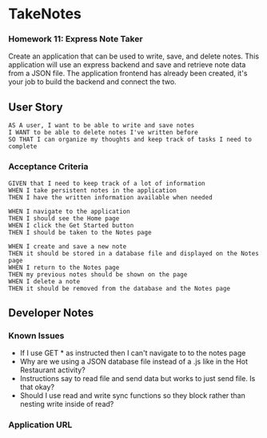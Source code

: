 # TakeNotes

### Homework 11: Express Note Taker

Create an application that can be used to write, save, and delete notes. This application will use an express backend and save and retrieve note data from a JSON file. The application frontend has already been created, it's your job to build the backend and connect the two.

## User Story

```
AS A user, I want to be able to write and save notes
I WANT to be able to delete notes I've written before
SO THAT I can organize my thoughts and keep track of tasks I need to complete
```

### Acceptance Criteria

```
GIVEN that I need to keep track of a lot of information
WHEN I take persistent notes in the application
THEN I have the written information available when needed

WHEN I navigate to the application
THEN I should see the Home page
WHEN I click the Get Started button
THEN I should be taken to the Notes page

WHEN I create and save a new note
THEN it should be stored in a database file and displayed on the Notes page
WHEN I return to the Notes page
THEN my previous notes should be shown on the page
WHEN I delete a note
THEN it should be removed from the database and the Notes page
```

## Developer Notes

### Known Issues

- If I use GET \* as instructed then I can't navigate to to the notes page
- Why are we using a JSON database file instead of a .js like in the Hot Restaurant activity?
- Instructions say to read file and send data but works to just send file. Is that okay?
- Should I use read and write sync functions so they block rather than nesting write inside of read?

### Application URL
